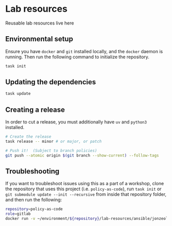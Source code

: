# Lab resources

Reusable lab resources live here

## Environmental setup

Ensure you have `docker` and `git` installed locally, and the `docker` daemon is running. Then run the following command to initialize the repository.

```bash
task init
```

## Updating the dependencies

```bash
task update
```

## Creating a release

In order to cut a release, you must additionally have `uv` and `python3` installed.

```bash
# Create the release
task release -- minor # or major, or patch

# Push it!  (Subject to branch policies)
git push --atomic origin $(git branch --show-current) --follow-tags
```

## Troubleshooting

If you want to troubleshoot issues using this as a part of a workshop, clone the repository that uses this project (i.e. `policy-as-code`), run `task init` or
`git submodule update --init --recursive` from inside that repository folder, and then run the following:

```bash
repository=policy-as-code
role=gitlab
docker run -v ~/environment/${repository}/lab-resources/ansible/jonzeolla/labs/roles/${role}/tasks/main.yml:/root/.ansible/collections/ansible_collections/jonzeolla/labs/roles/${role}/tasks/main.yml --network host -v /:/host jonzeolla/labs:${repository}
```
